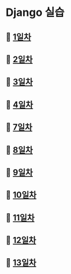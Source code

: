 # Django 실습

## 🔘 [1일차](./1%EC%9D%BC%EC%B0%A8/)


## 🔘 [2일차](./2%EC%9D%BC%EC%B0%A8/)


## 🔘 [3일차](./3%EC%9D%BC%EC%B0%A8/)


## 🔘 [4일차](./4%EC%9D%BC%EC%B0%A8/)


## 🔘 [7일차](./7%EC%9D%BC%EC%B0%A8/)


## 🔘 [8일차](./8%EC%9D%BC%EC%B0%A8/)


## 🔘 [9일차](./9%EC%9D%BC%EC%B0%A8/)


## 🔘 [10일차](./10%EC%9D%BC%EC%B0%A8/)


## 🔘 [11일차](./11%EC%9D%BC%EC%B0%A8/)


## 🔘 [12일차](./12%EC%9D%BC%EC%B0%A8/)


## 🔘 [13일차](./13%EC%9D%BC%EC%B0%A8/)